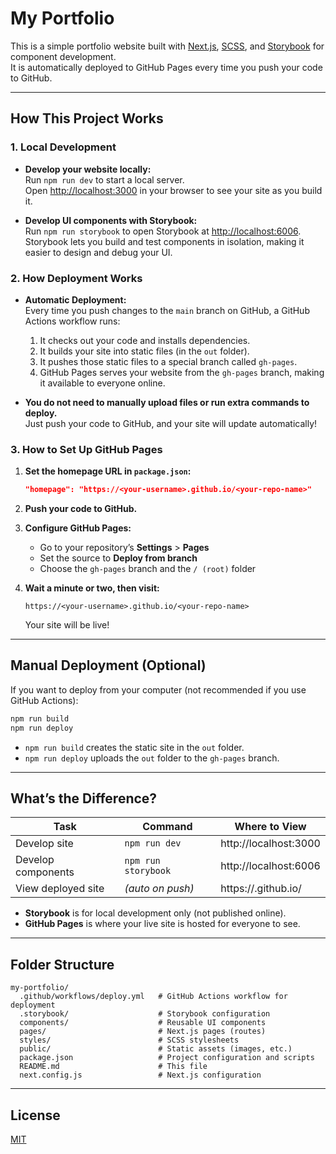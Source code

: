 # My Portfolio

This is a simple portfolio website built with [Next.js](https://nextjs.org/), [SCSS](https://sass-lang.com/), and [Storybook](https://storybook.js.org/) for component development.  
It is automatically deployed to GitHub Pages every time you push your code to GitHub.

---

## How This Project Works

### 1. Local Development

- **Develop your website locally:**  
  Run `npm run dev` to start a local server.  
  Open [http://localhost:3000](http://localhost:3000) in your browser to see your site as you build it.

- **Develop UI components with Storybook:**  
  Run `npm run storybook` to open Storybook at [http://localhost:6006](http://localhost:6006).  
  Storybook lets you build and test components in isolation, making it easier to design and debug your UI.

### 2. How Deployment Works

- **Automatic Deployment:**  
  Every time you push changes to the `main` branch on GitHub, a GitHub Actions workflow runs:
  1. It checks out your code and installs dependencies.
  2. It builds your site into static files (in the `out` folder).
  3. It pushes those static files to a special branch called `gh-pages`.
  4. GitHub Pages serves your website from the `gh-pages` branch, making it available to everyone online.

- **You do not need to manually upload files or run extra commands to deploy.**  
  Just push your code to GitHub, and your site will update automatically!

### 3. How to Set Up GitHub Pages

1. **Set the homepage URL in `package.json`:**

   ```json
   "homepage": "https://<your-username>.github.io/<your-repo-name>"
   ```

2. **Push your code to GitHub.**

3. **Configure GitHub Pages:**
   - Go to your repository’s **Settings** > **Pages**
   - Set the source to **Deploy from branch**
   - Choose the `gh-pages` branch and the `/ (root)` folder

4. **Wait a minute or two, then visit:**
   ```
   https://<your-username>.github.io/<your-repo-name>
   ```
   Your site will be live!

---

## Manual Deployment (Optional)

If you want to deploy from your computer (not recommended if you use GitHub Actions):

```bash
npm run build
npm run deploy
```
- `npm run build` creates the static site in the `out` folder.
- `npm run deploy` uploads the `out` folder to the `gh-pages` branch.

---

## What’s the Difference?

| Task                | Command                | Where to View                |
|---------------------|------------------------|------------------------------|
| Develop site        | `npm run dev`          | http://localhost:3000        |
| Develop components  | `npm run storybook`    | http://localhost:6006        |
| View deployed site  | *(auto on push)*       | https://<your-username>.github.io/<your-repo-name> |

- **Storybook** is for local development only (not published online).
- **GitHub Pages** is where your live site is hosted for everyone to see.

---

## Folder Structure

```
my-portfolio/
  .github/workflows/deploy.yml   # GitHub Actions workflow for deployment
  .storybook/                    # Storybook configuration
  components/                    # Reusable UI components
  pages/                         # Next.js pages (routes)
  styles/                        # SCSS stylesheets
  public/                        # Static assets (images, etc.)
  package.json                   # Project configuration and scripts
  README.md                      # This file
  next.config.js                 # Next.js configuration
```

---

## License

[MIT](LICENSE)